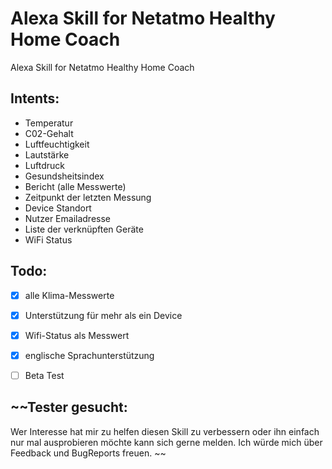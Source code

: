 # Alexa Skill for Netatmo Healthy Home Coach

Alexa Skill for Netatmo Healthy Home Coach

## Intents:
- Temperatur
- C02-Gehalt
- Luftfeuchtigkeit
- Lautstärke
- Luftdruck
- Gesundsheitsindex
- Bericht (alle Messwerte)
- Zeitpunkt der letzten Messung
- Device Standort
- Nutzer Emailadresse
- Liste der verknüpften Geräte
- WiFi Status


## Todo:
- [X] alle Klima-Messwerte
- [X] Unterstützung für mehr als ein Device
- [X] Wifi-Status als Messwert
- [X] englische Sprachunterstützung
- [ ] Beta Test


## ~~Tester gesucht:
Wer Interesse hat mir zu helfen diesen Skill zu verbessern oder ihn einfach nur mal ausprobieren möchte kann sich gerne melden.
Ich würde mich über Feedback und BugReports freuen. ~~
